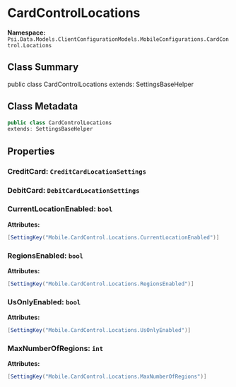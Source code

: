 # CardControlLocations

**Namespace:** `Psi.Data.Models.ClientConfigurationModels.MobileConfigurations.CardControl.Locations`

## Class Summary

public class CardControlLocations
extends: SettingsBaseHelper

## Class Metadata

```typescript
public class CardControlLocations
extends: SettingsBaseHelper
```

## Properties

### CreditCard: `CreditCardLocationSettings`

### DebitCard: `DebitCardLocationSettings`

### CurrentLocationEnabled: `bool`

**Attributes:**
```csharp
[SettingKey("Mobile.CardControl.Locations.CurrentLocationEnabled")]
```

### RegionsEnabled: `bool`

**Attributes:**
```csharp
[SettingKey("Mobile.CardControl.Locations.RegionsEnabled")]
```

### UsOnlyEnabled: `bool`

**Attributes:**
```csharp
[SettingKey("Mobile.CardControl.Locations.UsOnlyEnabled")]
```

### MaxNumberOfRegions: `int`

**Attributes:**
```csharp
[SettingKey("Mobile.CardControl.Locations.MaxNumberOfRegions")]
```
